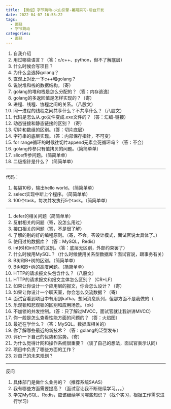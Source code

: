 ```yaml
---
title: 【面经】字节跳动-火山引擎-暑期实习-后台开发
date: 2022-04-07 16:55:22
tags:
  - 面经
  - 字节跳动
categories:
  - 面经
---
```


1. 自我介绍
2. 用过哪些语言？（答：c/c++、python，但不了解底层）
3. 什么时候会写项目？
4. 为什么会选择golang？
5. 直观上对比一下c++和golang？
6. 说说堆和栈的数据结构。（寄）
7. golang的堆和栈是怎么分配的？（答：内存逃逸）
8. golang的多返回值是怎样实现的？（寄）
9. 进程、线程、协程之间的关系。（八股文）
10. 同一进程的线程之间共享什么？不共享什么？（八股文）
11. 代码是怎么从.go文件变成.exe文件的？（答：汇编-链接）
12. 动态链接和静态链接的区别？（寄）
13. 切片和数组的区别。（答：切片底层）
14. 字符串的底层实现。（答：内部保存指针，不可变）
15. for range循环的时候往切片append元素会死循环吗？（答：不会）
16. golang传参只有值拷贝的问题。（简简单单）
17. slice传参问题。（简简单单）
18. 二级指针是什么？（简简单单）

***

代码：

1. 每隔10秒，输出hello world。（简简单单）
2. select实现中断上个程序。（简简单单）
3. 100个task，每次并发执行5个task。（简简单单）

***

1. defer的相关问题（简简单单）
2. 反射相关的问题（寄，没怎么用过）
3. 接口相关的问题（寄，不是很了解）
4. 了解的别的好的编程原则。（寄，不会。答设计模式，面试官说太具体了。）
5. 使用过的数据库？（答：MySQL，Redis）
6. int(6)和int(11)的区别。（答：底层无区别，外部约束罢了）
7. 什么时候用MySQL？（什么时候使用关系型数据库？面试官说，跟事务有关）
8. B树和B+树的区别。（简简单单）
9. B树和B+树的高度问题。（简简单单）
10. HTTP的请求报文头包含什么？（八股文）
11. HTTP的请求报文和报文主体怎么区别？（CR+LF）
12. 如果让你设计一个应用层的报文，你会怎么设计？（寄）
13. 如果让你设计一个聊天室，你会怎么交流数据？（寄）
14. 面试官看到项目中有用到kafka，想问消息队列，但那方面不是我做的（
15. 乐观锁和悲观锁的区别和应用场景。（ok）
16. 不加锁的并发控制。（答：只了解过MVCC，面试官就让我讲讲MVCC）
17. 你一般是怎么查看性能方面的问题的？（答：火焰图）
18. 最近在学什么？（答：MySQL。数据库相关的）
19. 你了解哪些最近的新技术？（答：golang的泛型发布）
20. 评价一下自己的优势和劣势。（寄）
21. 为什么觉得计网和操作系统很重要？（谈了自己的想法，面试官表示认同）
22. 项目中负责了哪些方面的工作？
23. 对自己的未来规划？

***

反问

1. 具体部门是做什么业务的？（推荐系统SAAS）
2. 我有哪些方面需要提高？（面试官让我不断继续学习。。。）
3. 学完MySQL、Redis，应该继续学习哪些知识？（找个实习，根据工作需求进行学习）
